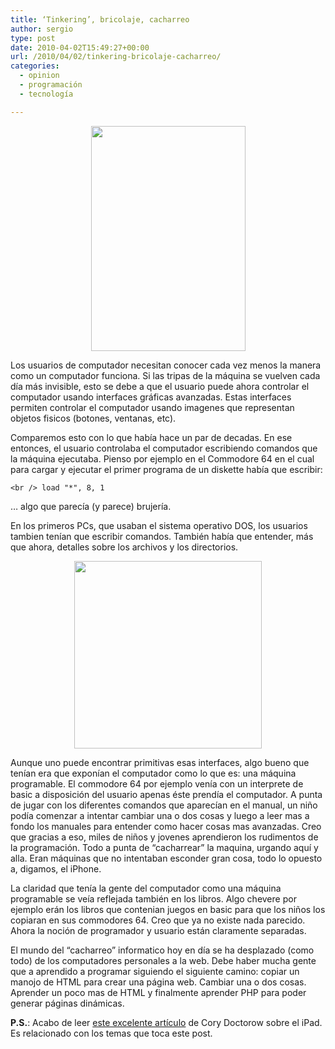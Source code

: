 ```yaml
---
title: ‘Tinkering’, bricolaje, cacharreo
author: sergio
type: post
date: 2010-04-02T15:49:27+00:00
url: /2010/04/02/tinkering-bricolaje-cacharreo/
categories:
  - opinion
  - programación
  - tecnología

---
```

<p style="text-align: center">
  <a href="http://blog.crazyrobot.net/files/2010/04/com64book.jpg"><img class="aligncenter size-full wp-image-215" src="http://blog.crazyrobot.net/files/2010/04/com64book.jpg" alt="" width="247" height="360" srcset="http://blog.crazyrobot.net/files/2010/04/com64book-206x300.jpg 206w, http://blog.crazyrobot.net/files/2010/04/com64book.jpg 412w" sizes="(max-width: 247px) 100vw, 247px" /></a>
</p>

Los usuarios de computador necesitan conocer cada vez menos la manera como un computador funciona. Si las tripas de la máquina se vuelven cada día más invisible, esto se debe a que el usuario puede ahora controlar el computador usando interfaces gráficas avanzadas. Estas interfaces permiten controlar el computador usando imagenes que representan objetos fisicos (botones, ventanas, etc).

Comparemos esto con lo que había hace un par de decadas. En ese entonces, el usuario controlaba el computador escribiendo comandos que la máquina ejecutaba. Pienso por ejemplo en el Commodore 64 en el cual para cargar y ejecutar el primer programa de un diskette había que escribir:

`<br />
load "*", 8, 1`

&#8230; algo que parecía (y parece) brujería.

En los primeros PCs, que usaban el sistema operativo DOS, los usuarios tambien tenían que escribir comandos. También había que entender, más que ahora, detalles sobre los archivos y los directorios.

<p style="text-align: center">
  <a href="http://blog.crazyrobot.net/files/2010/04/diskette.jpg"><img class="aligncenter size-full wp-image-213" src="http://blog.crazyrobot.net/files/2010/04/diskette.jpg" alt="" width="300" height="300" /></a>
</p>

Aunque uno puede encontrar primitivas esas interfaces, algo bueno que tenían era que exponían el computador como lo que es: una máquina programable. El commodore 64 por ejemplo venía con un interprete de basic a disposición del usuario apenas éste prendía el computador. A punta de jugar con los diferentes comandos que aparecían en el manual, un niño podía comenzar a intentar cambiar una o dos cosas y luego a leer mas a fondo los manuales para entender como hacer cosas mas avanzadas. Creo que gracias a eso, miles de niños y jovenes aprendieron los rudimentos de la programación. Todo a punta de &#8220;cacharrear&#8221; la maquina, urgando aquí y alla. Eran máquinas que no intentaban esconder gran cosa, todo lo opuesto a, digamos, el iPhone.

La claridad que tenía la gente del computador como una máquina programable se veía reflejada también en los libros. Algo chevere por ejemplo erán los libros que contenian juegos en basic para que los niños los copiaran en sus commodores 64. Creo que ya no existe nada parecido. Ahora la noción de programador y usuario están claramente separadas.

El mundo del &#8220;cacharreo&#8221; informatico hoy en día se ha desplazado (como todo) de los computadores personales a la web. Debe haber mucha gente que a aprendido a programar siguiendo el siguiente camino: copiar un manojo de HTML para crear una página web. Cambiar una o dos cosas. Aprender un poco mas de HTML y finalmente aprender PHP para poder generar páginas dinámicas.

**P.S.**: Acabo de leer [este excelente artículo][1] de Cory Doctorow sobre el iPad. Es relacionado con los temas que toca este post.

 [1]: http://www.boingboing.net/2010/04/02/why-i-wont-buy-an-ipad-and-think-you-shouldnt-either.html " Why I won't buy an iPad"
